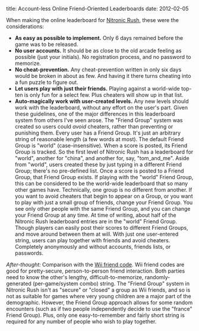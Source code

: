 title: Account-less Online Friend-Oriented Leaderboards
date: 2012-02-05

When making the online leaderboard for [Nitronic Rush](/projects/nitronic-rush), these were the considerations:

* **As easy as possible to implement.** Only 6 days remained before the game was to be released.
* **No user accounts.** It should be as close to the old arcade feeling as possible (just your initials). No registration process, and no password to memorize.
* **No cheat-prevention.** Any cheat-prevention written in only six days would be broken in about as few. And having it there turns cheating into a fun puzzle to figure out.
* **Let users play with just their friends.** Playing against a world-wide top-ten is only fun for a select few. Plus cheaters will show up in that list.
* **Auto-magically work with user-created levels.** Any new levels should work with the leaderboard, without any effort on the user's part.
Given these guidelines, one of the major differences in this leaderboard system from others I've seen arose. The "Friend Group" system was created so users could <em>avoid</em> cheaters, rather than preventing or punishing them.
Every user has a Friend Group. It's just an arbitrary string of reasonable length (a few words at most). The default Friend Group is "world" (case-insensitive). When a score is posted, its Friend Group is tracked. So the first level of Nitronic Rush has a leaderboard for "world", another for "china", and another for, say, "tom_and_me". Aside from "world", users created these by just typing in a different Friend Group; there's no pre-defined list.
Once a score is posted to a Friend Group, that Friend Group exists.
If playing with the "world" Friend Group, this can be considered to be the world-wide leaderboard that so many other games have. Technically, one group is no different from another. If you want to avoid cheaters that begin to appear on a Group, or you want to play with just a small group of friends, change your Friend Group. You see only other people with the same Friend Group, and you can change your Friend Group at any time. At time of writing, about half of the Nitronic Rush leaderboard entries are in the "world" Friend Group. Though players can easily post their scores to different Friend Groups, and move around between them at will.
With just one user-entered string, users can play together with friends and avoid cheaters. Completely anonymously and without accounts, friends lists, or passwords.


*After-thought:* Comparison with the [Wii friend code][]. Wii friend codes are good for pretty-secure, person-to-person friend interaction. Both parties need to know the other's lengthy, difficult-to-memorize, randomly-generated (per-game/system combo) string.  The "Friend Group" system in Nitronic Rush isn't as "secure" or "closed" a group as Wii friends, and so is not as suitable for games where very young children are a major part of the demographic. However, the Friend Group approach allows for some random encounters (such as if two people independently decide to use the "france" Friend Group). Plus, only one easy-to-remember and fairly short string is required for any number of people who wish to play together.

[Nitronic Rush]: /projects/nitronic-rush
[Wii friend code]: http://en.wikipedia.org/wiki/Friend_Code#Friend_Codes

<!-- tags: DigiPen, Nitronic Rush -->

